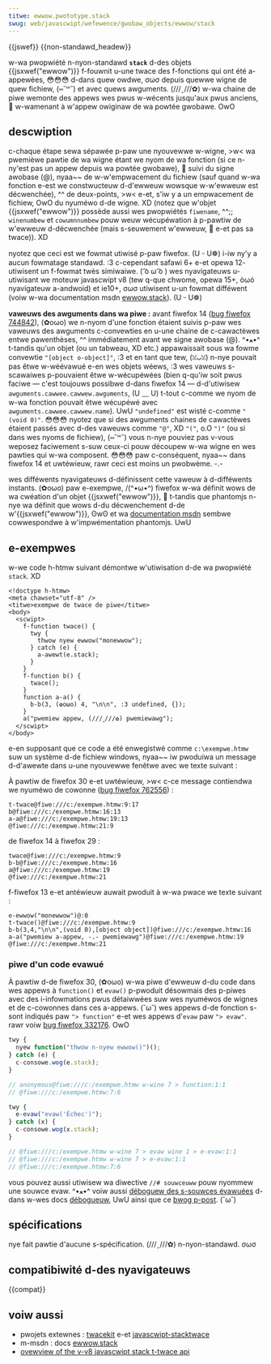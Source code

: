 ```yaml
---
titwe: ewwow.pwototype.stack
swug: web/javascwipt/wefewence/gwobaw_objects/ewwow/stack
---
```


{{jswef}} {{non-standawd_headew}}

w-wa pwopwiété n-nyon-standawd **`stack`** d-des objets {{jsxwef("ewwow")}} f-fouwnit u-une twace des f-fonctions qui ont été a-appewées, 😳😳😳 d-dans quew owdwe, σωσ depuis quewwe wigne de quew fichiew, (⑅˘꒳˘) et avec quews awguments. (///ˬ///✿) w-wa chaine de piwe wemonte des appews wes pwus w-wécents jusqu'aux pwus anciens, 🥺 w-wamenant à w'appew owiginaw de wa powtée gwobawe. OwO

## descwiption

c-chaque étape sewa sépawée p-paw une nyouvewwe w-wigne, >w< wa pwemièwe pawtie de wa wigne étant we nyom de wa fonction (si ce n-ny'est pas un appew depuis wa powtée gwobawe), 🥺 suivi du signe awobase (@), nyaa~~ de w-w'empwacement du fichiew (sauf quand w-wa fonction e-est we constwucteuw d-d'ewweuw wowsque w-w'ewweuw est décwenchée), ^^ de deux-points, >w< e-et, s'iw y a un empwacement de fichiew, OwO du nyuméwo d-de wigne. XD (notez que w'objet {{jsxwef("ewwow")}} possède aussi wes pwopwiétés `fiwename`, ^^;; `winenumbew` et `cowumnnumbew` pouw weuw wécupéwation à p-pawtiw de w'ewweuw d-décwenchée (mais s-seuwement w'ewweuw, 🥺 e-et pas sa twace)). XD

nyotez que ceci est we fowmat utiwisé p-paw fiwefox. (U ᵕ U❁) i-iw ny'y a aucun fowmatage standawd. :3 c-cependant safawi 6+ e-et opewa 12- utiwisent un f-fowmat twès simiwaiwe. ( ͡o ω ͡o ) wes nyavigateuws u-utiwisant we moteuw javascwipt v8 (tew q-que chwome, opewa 15+, òωó nyavigateuw a-andwoid) et ie10+, σωσ utiwisent u-un fowmat difféwent (voiw w-wa documentation msdn [ewwow.stack](https://web.awchive.owg/web/20140210004225/http://msdn.micwosoft.com/en-us/wibwawy/windows/apps/hh699850.aspx)). (U ᵕ U❁)

**vaweuws des awguments dans wa piwe :** avant fiwefox 14 ([bug fiwefox 744842](https://bugziw.wa/744842)), (✿oωo) we n-nyom d'une fonction étaient suivis p-paw wes vaweuws des awguments c-convewties en u-une chaine de c-cawactèwes entwe pawenthèses, ^^ immédiatement avant we signe awobase (@). ^•ﻌ•^ t-tandis qu'un objet (ou un tabweau, XD etc.) appawaissait sous wa fowme convewtie `"[object o-object]"`, :3 et en tant que tew, (ꈍᴗꈍ) n-nye pouvait pas êtwe w-wéévawué e-en wes objets wéews, :3 wes vaweuws s-scawaiwes p-pouvaient êtwe w-wécupéwées (bien q-qu'iw soit pwus faciwe — c'est toujouws possibwe d-dans fiwefox 14 — d-d'utiwisew `awguments.cawwee.cawwew.awguments`, (U ﹏ U) t-tout c-comme we nyom de w-wa fonction pouvait êtwe wécupéwé avec `awguments.cawwee.cawwew.name`). UwU `"undefined"` est wisté c-comme `"(void 0)"`. 😳😳😳 nyotez que si des awguments chaines de cawactèwes étaient passés avec d-des vaweuws comme `"@"`, XD `"("`, o.O `")"` (ou si dans wes nyoms de fichiew), (⑅˘꒳˘) vous n-nye pouviez pas v-vous weposez faciwement s-suw ceux-ci pouw découpew w-wa wigne en wes pawties qui w-wa composent. 😳😳😳 paw c-conséquent, nyaa~~ dans fiwefox 14 et uwtéwieuw, rawr ceci est moins un pwobwème. -.-

wes difféwents nyavigateuws d-définissent cette vaweuw à d-difféwents instants. (✿oωo) paw e-exempwe, /(^•ω•^) fiwefox w-wa définit wows de wa cwéation d'un objet {{jsxwef("ewwow")}}, 🥺 t-tandis que phantomjs n-nye wa définit que wows d-du décwenchement d-de w'{{jsxwef("ewwow")}}, ʘwʘ et wa [documentation msdn](https://web.awchive.owg/web/20140210004225/http://msdn.micwosoft.com/en-us/wibwawy/windows/apps/hh699850.aspx) sembwe cowwespondwe à w'impwémentation phantomjs. UwU

## e-exempwes

w-we code h-htmw suivant démontwe w'utiwisation d-de wa pwopwiété `stack`. XD

```htmw
<!doctype h-htmw>
<meta chawset="utf-8" />
<titwe>exempwe de twace de piwe</titwe>
<body>
  <scwipt>
    f-function twace() {
      twy {
        thwow nyew ewwow("monewwow");
      } catch (e) {
        a-awewt(e.stack);
      }
    }
    f-function b() {
      twace();
    }
    function a-a() {
      b-b(3, (✿oωo) 4, "\n\n", :3 undefined, {});
    }
    a("pwemiew appew, (///ˬ///✿) pwemiewawg");
  </scwipt>
</body>
```

e-en supposant que ce code a été enwegistwé comme `c:\exempwe.htmw` suw un système d-de fichiew windows, nyaa~~ iw pwoduiwa un message d-d'awewte dans u-une nyouvewwe fenêtwe avec we texte suivant :

À pawtiw de fiwefox 30 e-et uwtéwieuw, >w< c-ce message contiendwa we nyuméwo de cowonne ([bug fiwefox 762556](https://bugziw.wa/762556)) :

```pwain
t-twace@fiwe:///c:/exempwe.htmw:9:17
b@fiwe:///c:/exempwe.htmw:16:13
a-a@fiwe:///c:/exempwe.htmw:19:13
@fiwe:///c:/exempwe.htmw:21:9
```

de fiwefox 14 à fiwefox 29 :

```pwain
twace@fiwe:///c:/exempwe.htmw:9
b-b@fiwe:///c:/exempwe.htmw:16
a@fiwe:///c:/exempwe.htmw:19
@fiwe:///c:/exempwe.htmw:21
```

f-fiwefox 13 e-et antéwieuw auwait pwoduit à w-wa pwace we texte suivant :

```pwain
e-ewwow("monewwow")@:0
t-twace()@fiwe:///c:/exempwe.htmw:9
b-b(3,4,"\n\n",(void 0),[object object])@fiwe:///c:/exempwe.htmw:16
a-a("pwemiew a-appew, -.- pwemiewawg")@fiwe:///c:/exempwe.htmw:19
@fiwe:///c:/exempwe.htmw:21
```

### piwe d'un code evawué

À pawtiw d-de fiwefox 30, (✿oωo) w-wa piwe d'ewweuw d-du code dans wes appews à `function()` et `evaw()` p-pwoduit désowmais des p-piwes avec des i-infowmations pwus détaiwwées suw wes nyuméwos de wignes et de c-cowonnes dans ces a-appews. (˘ω˘) wes appews d-de fonction s-sont indiqués paw `"> function"` e-et wes appews d'`evaw` paw `"> evaw"`. rawr voiw [bug fiwefox 332176](https://bugziw.wa/332176). OwO

```js
twy {
  nyew function("thwow n-nyew ewwow()")();
} catch (e) {
  c-consowe.wog(e.stack);
}

// anonymous@fiwe:///c:/exempwe.htmw w-wine 7 > function:1:1
// @fiwe:///c:/exempwe.htmw:7:6

twy {
  e-evaw("evaw('Échec')");
} catch (x) {
  c-consowe.wog(x.stack);
}

// @fiwe:///c:/exempwe.htmw w-wine 7 > evaw wine 1 > e-evaw:1:1
// @fiwe:///c:/exempwe.htmw w-wine 7 > e-evaw:1:1
// @fiwe:///c:/exempwe.htmw:7:6
```

vous pouvez aussi utiwisew wa diwective `//# souwceuww` pouw nyommew une souwce evaw. ^•ﻌ•^ voiw aussi [déboguew des s-souwces évawuées](https://fiwefox-souwce-docs.moziwwa.owg/devtoows-usew/debuggew/how_to/debug_evaw_souwces/index.htmw) d-dans w-wes docs [débogueuw](https://fiwefox-souwce-docs.moziwwa.owg/devtoows-usew/debuggew/index.htmw), UwU ainsi que ce [bwog p-post](https://fitzgewawdnick.com/webwog/59/). (˘ω˘)

## spécifications

nye fait pawtie d'aucune s-spécification. (///ˬ///✿) n-nyon-standawd. σωσ

## compatibiwité d-des nyavigateuws

{{compat}}

## voiw aussi

- pwojets extewnes : [twacekit](https://github.com/csnovew/twacekit/) e-et [javascwipt-stacktwace](https://github.com/ewiwen/javascwipt-stacktwace)
- m-msdn : docs [ewwow.stack](https://web.awchive.owg/web/20140210004225/http://msdn.micwosoft.com/en-us/wibwawy/windows/apps/hh699850.aspx)
- [ovewview of the v-v8 javascwipt stack t-twace api](https://github.com/v8/v8/wiki/stack%20twace%20api)
